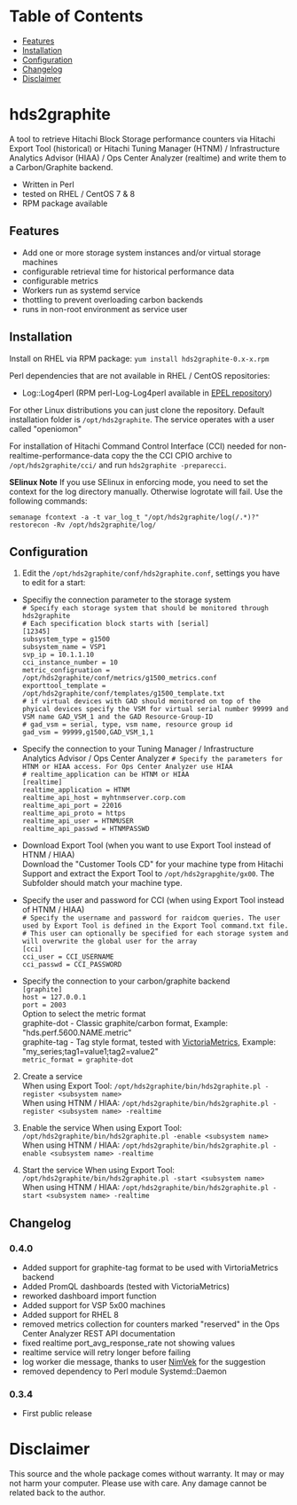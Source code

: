 # Table of Contents

* [Features](#features)
* [Installation](#installation)
* [Configuration](#configuration)
* [Changelog](#changelog)
* [Disclaimer](#disclaimer)

# hds2graphite

A tool to retrieve Hitachi Block Storage performance counters via Hitachi Export Tool (historical) or Hitachi Tuning Manager (HTNM) / Infrastructure Analytics Advisor (HIAA) / Ops Center Analyzer (realtime) and write them to a Carbon/Graphite backend.
* Written in Perl
* tested on RHEL / CentOS 7 & 8
* RPM package available

## Features
* Add one or more storage system instances and/or virtual storage machines
* configurable retrieval time for historical performance data
* configurable metrics
* Workers run as systemd service
* thottling to prevent overloading carbon backends
* runs in non-root environment as service user

## Installation
Install on RHEL via RPM package: `yum install hds2graphite-0.x-x.rpm`

Perl dependencies that are not available in RHEL / CentOS repositories:
* Log::Log4perl (RPM perl-Log-Log4perl available in [EPEL repository](https://fedoraproject.org/wiki/EPEL))

For other Linux distributions you can just clone the repository. Default installation folder is `/opt/hds2graphite`. The service operates with a user called "openiomon"

For installation of Hitachi Command Control Interface (CCI) needed for non-realtime-performance-data copy the the CCI CPIO archive to `/opt/hds2graphite/cci/` and run `hds2graphite -preparecci`.

**SElinux Note**
If you use SElinux in enforcing mode, you need to set the context for the log directory manually. Otherwise logrotate will fail. Use the following commands:
```
semanage fcontext -a -t var_log_t "/opt/hds2graphite/log(/.*)?"
restorecon -Rv /opt/hds2graphite/log/
```

## Configuration
1. Edit the `/opt/hds2graphite/conf/hds2graphite.conf`, settings you have to edit for a start:

* Specifiy the connection parameter to the storage system  
`# Specify each storage system that should be monitored through hds2graphite`  
`# Each specification block starts with [serial]`  
`[12345]`  
`subsystem_type = g1500`  
`subsystem_name = VSP1`  
`svp_ip = 10.1.1.10`  
`cci_instance_number = 10`  
`metric_configruation = /opt/hds2graphite/conf/metrics/g1500_metrics.conf`  
`exporttool_template = /opt/hds2graphite/conf/templates/g1500_template.txt`  
`# if virtual devices with GAD should monitored on top of the phyical devices specify the VSM for virtual serial number 99999 and VSM name GAD_VSM_1 and the GAD Resource-Group-ID`  
`# gad_vsm = serial, type, vsm name, resource group id`  
`gad_vsm = 99999,g1500,GAD_VSM_1,1`  

* Specify the connection to your Tuning Manager / Infrastructure Analytics Advisor / Ops Center Analyzer
`# Specify the parameters for HTNM or HIAA access. For Ops Center Analyzer use HIAA`  
`# realtime_application can be HTNM or HIAA`  
`[realtime]`  
`realtime_application = HTNM`  
`realtime_api_host = myhtnmserver.corp.com`  
`realtime_api_port = 22016`  
`realtime_api_proto = https`  
`realtime_api_user = HTNMUSER`  
`realtime_api_passwd = HTNMPASSWD`  

* Download Export Tool (when you want to use Export Tool instead of HTNM / HIAA)  
Download the "Customer Tools CD" for your machine type from Hitachi Support and extract the Export Tool to `/opt/hds2grapghite/gx00`. The Subfolder should match your machine type.

* Specify the user and password for CCI (when using Export Tool instead of HTNM / HIAA)  
`# Specify the username and password for raidcom queries. The user used by Export Tool is defined in the Export Tool command.txt file.`  
`# This user can optionally be specified for each storage system and will overwrite the global user for the array`  
`[cci]`  
`cci_user = CCI_USERNAME`  
`cci_passwd = CCI_PASSWORD`  

* Specify the connection to your carbon/graphite backend  
`[graphite]`  
`host = 127.0.0.1`  
`port = 2003`  
Option to select the metric format  
graphite-dot - Classic graphite/carbon format, Example: "hds.perf.5600.NAME.metric"  
graphite-tag - Tag style format, tested with [VictoriaMetrics](https://github.com/VictoriaMetrics/VictoriaMetrics), Example: "my_series;tag1=value1;tag2=value2"  
`metric_format = graphite-dot`

2. Create a service  
When using Export Tool: `/opt/hds2graphite/bin/hds2graphite.pl -register <subsystem name>`  
When using HTNM / HIAA: `/opt/hds2graphite/bin/hds2graphite.pl -register <subsystem name> -realtime`

3. Enable the service
When using Export Tool: `/opt/hds2graphite/bin/hds2graphite.pl -enable <subsystem name>`  
When using HTNM / HIAA: `/opt/hds2graphite/bin/hds2graphite.pl -enable <subsystem name> -realtime`

4. Start the service
When using Export Tool: `/opt/hds2graphite/bin/hds2graphite.pl -start <subsystem name>`  
When using HTNM / HIAA: `/opt/hds2graphite/bin/hds2graphite.pl -start <subsystem name> -realtime`

## Changelog
### 0.4.0
* Added support for graphite-tag format to be used with VirtoriaMetrics backend
* Added PromQL dashboards (tested with VictoriaMetrics)
* reworked dashboard import function
* Added support for VSP 5x00 machines
* Added support for RHEL 8
* removed metrics collection for counters marked "reserved" in the Ops Center Analyzer REST API documentation
* fixed realtime port_avg_response_rate not showing values
* realtime service will retry longer before failing
* log worker die message, thanks to user [NimVek](https://github.com/NimVek) for the suggestion
* removed dependency to Perl module Systemd::Daemon

### 0.3.4
* First public release

# Disclaimer
This source and the whole package comes without warranty. It may or may not harm your computer. Please use with care. Any damage cannot be related back to the author.

